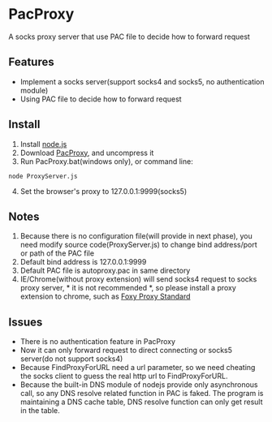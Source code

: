 PacProxy
========

A socks proxy server that use PAC file to decide how to forward request

Features
--------
* Implement a socks server(support socks4 and socks5, no authentication module)
* Using PAC file to decide how to forward request

Install
-------
1. Install [node.js](http://nodejs.org/)
2. Download [PacProxy](https://github.com/liangqing/PacProxy/archive/master.zip), and uncompress it
3. Run PacProxy.bat(windows only), or command line:

  ```
  node ProxyServer.js
  ```

4. Set the browser's proxy to 127.0.0.1:9999(socks5)

Notes
-----
1. Because there is no configuration file(will provide in next phase), you need modify source code(ProxyServer.js) to change bind address/port or path of the PAC file
2. Default bind address is 127.0.0.1:9999
3. Default PAC file is autoproxy.pac in same directory
4. IE/Chrome(without proxy extension) will send socks4 request to socks proxy server, * it is not recommended *, so please install a proxy extension to chrome, such as [Foxy Proxy Standard](https://chrome.google.com/webstore/detail/foxy-proxy-standard/gcknhkkoolaabfmlnjonogaaifnjlfnp)

Issues
------
* There is no authentication feature in PacProxy
* Now it can only forward request to direct connecting or socks5 server(do not support socks4)
* Because FindProxyForURL need a url parameter, so we need cheating the socks client to guess the real http url to FindProxyForURL.
* Because the built-in DNS module of nodejs provide only asynchronous call, so any DNS resolve related function in PAC is faked. The program is maintaining a DNS cache table, DNS resolve function can only get result in the table.
